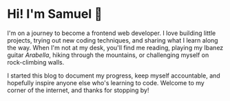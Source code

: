   <!-- I want to setup my homepage to be a hub of (featured) posts,
(featured) projects, a short bio with a link to my About page,  -->

# Hi! I'm Samuel :wave:

I'm on a journey to become a frontend web developer. I love building little projects, trying out
new coding techniques, and sharing what I learn along the way. When I'm not at my desk, you'll
find me reading, playing my Ibanez guitar _Arabella_, hiking through the mountains, or
challenging myself on rock-climbing walls.

I started this blog to document my progress, keep myself accountable, and hopefully inspire
anyone else who's learning to code. Welcome to my corner of the internet, and thanks for
stopping by!
